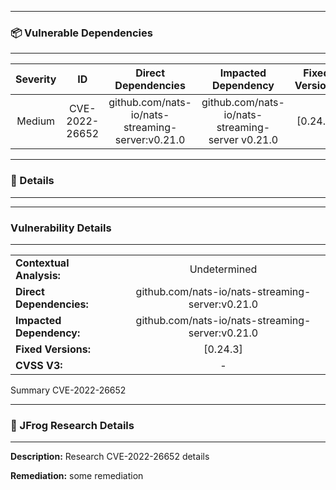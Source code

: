 


---
### 📦 Vulnerable Dependencies

---

| Severity                | ID                  | Direct Dependencies                  | Impacted Dependency                  | Fixed Versions                  |
| :---------------------: | :-----------------------------------: | :-----------------------------------: | :-----------------------------------: | :-----------------------------------: |
| Medium | CVE-2022-26652 | github.com/nats-io/nats-streaming-server:v0.21.0 | github.com/nats-io/nats-streaming-server v0.21.0 | [0.24.3] |


---
### 🔖 Details

---




---
### Vulnerability Details

---
|                 |                   |
| --------------------- | :-----------------------------------: |
| **Contextual Analysis:** | Undetermined |
| **Direct Dependencies:** | github.com/nats-io/nats-streaming-server:v0.21.0 |
| **Impacted Dependency:** | github.com/nats-io/nats-streaming-server:v0.21.0 |
| **Fixed Versions:** | [0.24.3] |
| **CVSS V3:** | - |

Summary CVE-2022-26652


---
### 🔬 JFrog Research Details

---

**Description:**
Research CVE-2022-26652 details

**Remediation:**
some remediation
